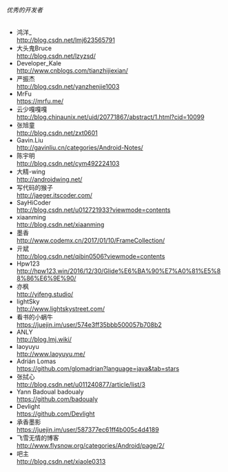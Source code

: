 ###### 优秀的开发者

- 鸿洋_    
http://blog.csdn.net/lmj623565791
- 大头鬼Bruce    
http://blog.csdn.net/lzyzsd/
- Developer_Kale    
http://www.cnblogs.com/tianzhijiexian/
- 严振杰    
http://blog.csdn.net/yanzhenjie1003
- MrFu    
https://mrfu.me/
- 云少嘎嘎嘎    
http://blog.chinaunix.net/uid/20771867/abstract/1.html?cid=10099
- 张旭童    
http://blog.csdn.net/zxt0601
- Gavin.Liu    
http://gavinliu.cn/categories/Android-Notes/
- 陈宇明    
http://blog.csdn.net/cym492224103
- 大精-wing    
http://androidwing.net/
- 写代码的猴子    
http://jaeger.itscoder.com/
- SayHiCoder    
http://blog.csdn.net/u012721933?viewmode=contents
- xiaanming    
http://blog.csdn.net/xiaanming
- 墨香    
http://www.codemx.cn/2017/01/10/FrameCollection/
- 亓斌    
http://blog.csdn.net/qibin0506?viewmode=contents
- Hpw123    
http://hpw123.win/2016/12/30/Glide%E6%BA%90%E7%A0%81%E5%88%86%E6%9E%90/
- 亦枫    
http://yifeng.studio/
- lightSky    
http://www.lightskystreet.com/
- 看书的小蜗牛   
https://juejin.im/user/574e3ff35bbb500057b708b2
- ANLY    
http://blog.lmj.wiki/
- laoyuyu    
http://www.laoyuyu.me/
- Adrián Lomas    
https://github.com/glomadrian?language=java&tab=stars
- 张拭心    
http://blog.csdn.net/u011240877/article/list/3
- Yann Badoual  badoualy    
https://github.com/badoualy
- Devlight    
https://github.com/Devlight
- 承香墨影      
https://juejin.im/user/587377ec61ff4b005c4d4189
- 飞雪无情的博客       
http://www.flysnow.org/categories/Android/page/2/
- 吧主        
http://blog.csdn.net/xiaole0313



